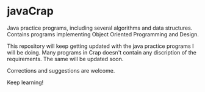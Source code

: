 # javaCrap
Java practice programs, including several algorithms and data structures. Contains programs implementing Object Oriented Programming and Design.

This repository will keep getting updated with the java practice programs I will be doing. Many programs in Crap doesn't contain any discription of the requirements. The same will be updated soon.

Corrections and suggestions are welcome.

Keep learning!
